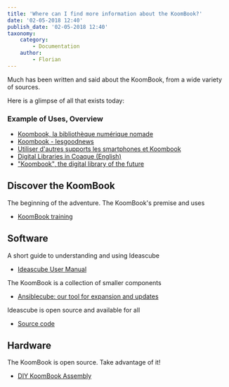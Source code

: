 ```yaml
---
title: 'Where can I find more information about the KoomBook?'
date: '02-05-2018 12:40'
publish_date: '02-05-2018 12:40'
taxonomy:
    category:
        - Documentation
    author:
        - Florian
---
```


Much has been written and said about the KoomBook, from a wide variety of sources.

Here is a glimpse of all that exists today:

### Example of Uses, Overview 
- [Koombook, la bibliothèque numérique nomade](https://www.youtube.com/watch?v=2J9ePZGnpA4)
- [Koombook - lesgoodnews](https://www.youtube.com/watch?v=gjof2gU3qyg)
- [Utiliser d'autres supports les smartphones et Koombook](https://www.youtube.com/watch?v=lViQy0TXEwc)
- [Digital Libraries in Coaque (English)](https://www.youtube.com/watch?v=JNSbj-A0WKc)
- ["Koombook", the digital library of the future](https://www.youtube.com/watch?v=_lKFFAwsoCw&feature=youtu.be)

## Discover the KoomBook
The beginning of the adventure.  The KoomBook's premise and uses 
* [KoomBook training](https://www.gitbook.com/book/bsf/formation-koombook)

## Software
A short guide to understanding and using Ideascube
* [Ideascube User Manual](http://ideascube.doc.bibliosansfrontieres.org/)

The KoomBook is a collection of smaller components
* [Ansiblecube: our tool for expansion and updates](http://ansiblecube.doc.bibliosansfrontieres.org/)

Ideascube is open source and available for all
* [Source code](https://framagit.org/ideascube/ideascube)

## Hardware 
The KoomBook is open source.  Take advantage of it! 
* [DIY KoomBook Assembly](http://assemblage-koombook.doc.bibliosansfrontieres.org/)